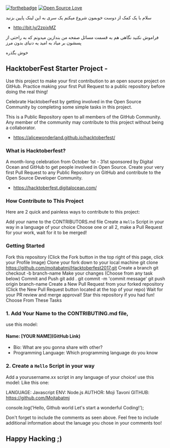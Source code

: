 [![forthebadge](http://forthebadge.com/images/badges/built-with-love.svg)](http://forthebadge.com)
[![Open Source Love](https://badges.frapsoft.com/os/v1/open-source.svg?v=103)](https://github.com/ellerbrock/open-source-badges/)

سلام با یک کمک از دوست خوبمون شروع میکنم یک سری به این لینک پایین بزنید

+ http://bit.ly/2zpixMZ

فراموش نکنید نگاهی هم به قسمت مسائل صفحه من بندازین میدونم که به راحتی از پسشون بر میاد به امید یه دنیای بدون مرز

خوش بگذره


## HacktoberFest Starter Project -

Use this project to make your first contribution to an open source project on GitHub. Practice making your first Pull Request to a public repository before doing the real thing!

Celebrate HacktoberFest by getting involved in the Open Source Community by completing some simple tasks in this project.

This is a Public Repository open to all members of the GitHub Community. Any member of the community may contribute to this project without being a collaborator.

+ https://alicewonderland.github.io/hacktoberfest/

### What is Hacktoberfest?

A month-long celebration from October 1st - 31st sponsored by Digital Ocean and GitHub to get people involved in Open Source. Create your very first Pull Request to any Public Repository on GitHub and contribute to the Open Source Developer Community.

+ https://hacktoberfest.digitalocean.com/

### How Contribute to This Project

Here are 2 quick and painless ways to contribute to this project:

Add your name to the CONTRIBUTORS.md file
Create a `Hello` Script in your way in a language of your choice
Choose one or all 2, make a Pull Request for your work, wait for it to be merged!

### Getting Started

Fork this repository (Click the Fork button in the top right of this page, click your Profile Image)
Clone your fork down to your local machine
git clone https://github.com/mojtabatmj/Hacktoberfest2017.git
Create a branch
git checkout -b branch-name
Make your changes (Choose from any task below)
Commit and Push
git add .
git commit -m 'commit message'
git push origin branch-name
Create a New Pull Request from your forked repository (Click the New Pull Request button located at the top of your repo)
Wait for your PR review and merge approval!
Star this repository if you had fun!
Choose From These Tasks

### 1. Add Your Name to the CONTRIBUTING.md file,
use this model:

#### Name: [YOUR NAME](GitHub Link)
- Bio: What are you gonna share with other?
- Programming Language: Which programming language do you know

### 2. Create a `Hello` Script in your way

Add a yourusername.xx script in any language of your choice!
use this model:
Like this one:

LANGUAGE: Javascript
ENV: Node.js
AUTHOR: Moji Tavoni
GITHUB: https://github.com/Mojtabatmj

console.log('Hello, Github world Let's start a wonderful Coding!');

Don't forget to include the comments as seen above. Feel free to include additional information about the lanuage you chose in your comments too!

## Happy Hacking ;)
